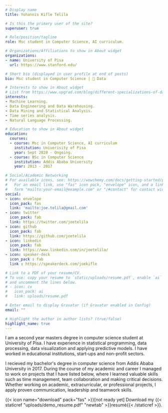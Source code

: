 ```yaml
---
# Display name
title: Yohannis Kifle Telila

# Is this the primary user of the site?
superuser: true

# Role/position/tagline
role: Msc student in Computer Science, AI curriculum.

# Organizations/Affiliations to show in About widget
organizations:
- name: University of Pisa
  url: https://www.stanford.edu/

# Short bio (displayed in user profile at end of posts)
bio: Msc student in Computer Science | 💚 Data

# Interests to show in About widget
# List from https://www.upgrad.com/blog/different-specializations-of-data-science/
interests:
- Machine Learning.
- Data Engineering and Data Warehousing.
- Data Mining and Statistical Analysis.
- Time series analysis.
- Natural Language Processing.

# Education to show in About widget
education:
  courses:
  - course: Msc in Computer Science, AI curriculum
    institution: Univerisity of Pisa
    year: Sept 2020 - Ongoing.
  - course: BSc in Computer Science
    institution: Addis Ababa University
    year: 2013 - 2017

# Social/Academic Networking
# For available icons, see: https://wowchemy.com/docs/getting-started/page-builder/#icons
#   For an email link, use "fas" icon pack, "envelope" icon, and a link in the
#   form "mailto:your-email@example.com" or "/#contact" for contact widget.
social:
- icon: envelope
  icon_pack: fas
  link: 'mailto:joe.telila@gmail.com'
- icon: twitter
  icon_pack: fab
  link: https://twitter.com/joetelila
- icon: github
  icon_pack: fab
  link: https://github.com/joetelila
- icon: linkedin
  icon_pack: fab
  link: https://www.linkedin.com/in/joetelila/
- icon: speaker-deck
  icon_pack : fab
  link : https://speakerdeck.com/joekifle

# Link to a PDF of your resume/CV.
# To use: copy your resume to `static/uploads/resume.pdf`, enable `ai` icons in `params.toml`, 
# and uncomment the lines below.
# - icon: cv
#   icon_pack: ai
#   link: uploads/resume.pdf

# Enter email to display Gravatar (if Gravatar enabled in Config)
email: ""

# Highlight the author in author lists? (true/false)
highlight_name: true
---
```


I am a second year masters degree in computer science student at University of Pisa. I have experience in statistical programming, data processing, data visualization and applying predictive models. I have worked in educational institutions, start-ups and non-profit sectors. 

I recieved my bachelor's degree in computer science from Addis Ababa University in 2017. During the course of my academic and career I managed to work on projects that I have listed below, where I learned valuable skills such as time management, team collaboration and making critical decisions. Whether working on academic, extracurricular, or professional projects, I apply proven communication, leadership and teamwork skills.

{{< icon name="download" pack="fas" >}}[not ready yet] Download my {{< staticref "uploads/demo_resume.pdf" "newtab" >}}resumé{{< /staticref >}}.
